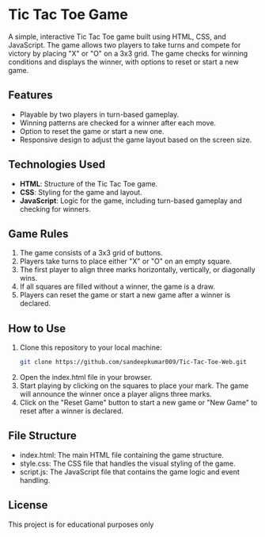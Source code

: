 # Tic Tac Toe Game

A simple, interactive Tic Tac Toe game built using HTML, CSS, and JavaScript. The game allows two players to take turns and compete for victory by placing "X" or "O" on a 3x3 grid. The game checks for winning conditions and displays the winner, with options to reset or start a new game.

## Features
- Playable by two players in turn-based gameplay.
- Winning patterns are checked for a winner after each move.
- Option to reset the game or start a new one.
- Responsive design to adjust the game layout based on the screen size.

## Technologies Used
- **HTML**: Structure of the Tic Tac Toe game.
- **CSS**: Styling for the game and layout.
- **JavaScript**: Logic for the game, including turn-based gameplay and checking for winners.

## Game Rules
1. The game consists of a 3x3 grid of buttons.
2. Players take turns to place either "X" or "O" on an empty square.
3. The first player to align three marks horizontally, vertically, or diagonally wins.
4. If all squares are filled without a winner, the game is a draw.
5. Players can reset the game or start a new game after a winner is declared.

## How to Use
1. Clone this repository to your local machine:
   ```bash
   git clone https://github.com/sandeepkumar009/Tic-Tac-Toe-Web.git
   ```
2. Open the index.html file in your browser.
3. Start playing by clicking on the squares to place your mark. The game will announce the winner once a player aligns three marks.
4. Click on the "Reset Game" button to start a new game or "New Game" to reset after a winner is declared.

## File Structure
- index.html: The main HTML file containing the game structure.
- style.css: The CSS file that handles the visual styling of the game.
- script.js: The JavaScript file that contains the game logic and event handling.

## License
This project is for educational purposes only
